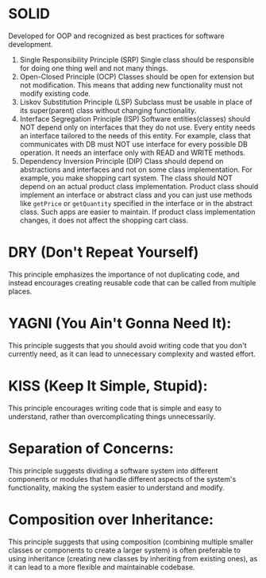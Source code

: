 # SOLID

Developed for OOP and recognized as best practices for
software development.

1. Single Responsibility Principle (SRP)
Single class should be responsible for doing one thing well and not many things.
2. Open-Closed Principle (OCP)
Classes should be open for extension but not modification. This means that adding new functionality
must not modify existing code.
3. Liskov Substitution Principle (LSP)
Subclass must be usable in place of its super(parent) class without changing functionality.
4. Interface Segregation Principle (ISP)
Software entities(classes) should NOT depend only on interfaces that they do not use. Every entity
needs an interface tailored to the needs of this entity.
For example, class that communicates with DB must NOT use interface for every possible
DB operation. It needs an interface only with READ and WRITE methods.
5. Dependency Inversion Principle (DIP)
Class should depend on abstractions and interfaces and not on some class implementation.
For example, you make shopping cart system. The class should NOT depend on an actual product
class implementation. Product class should implement an interface or abstract class and you
can just use methods like `getPrice` or `getQuantity` specified in the interface or in
the abstract class. Such apps are easier to maintain. If product class implementation changes,
it does not affect the shopping cart class.



# DRY (Don't Repeat Yourself)
This principle emphasizes the importance of not duplicating code, and instead encourages 
creating reusable code that can be called from multiple places.

# YAGNI (You Ain't Gonna Need It): 
This principle suggests that you should avoid writing code that you don't currently need, 
as it can lead to unnecessary complexity and wasted effort.

# KISS (Keep It Simple, Stupid): 
This principle encourages writing code that is simple and easy to understand, rather than 
overcomplicating things unnecessarily.

# Separation of Concerns: 
This principle suggests dividing a software system into different components or modules that 
handle different aspects of the system's functionality, making the system easier to understand and modify.

# Composition over Inheritance: 
This principle suggests that using composition (combining multiple smaller classes or components 
to create a larger system) is often preferable to using inheritance (creating new classes by 
inheriting from existing ones), as it can lead to a more flexible and maintainable codebase.
